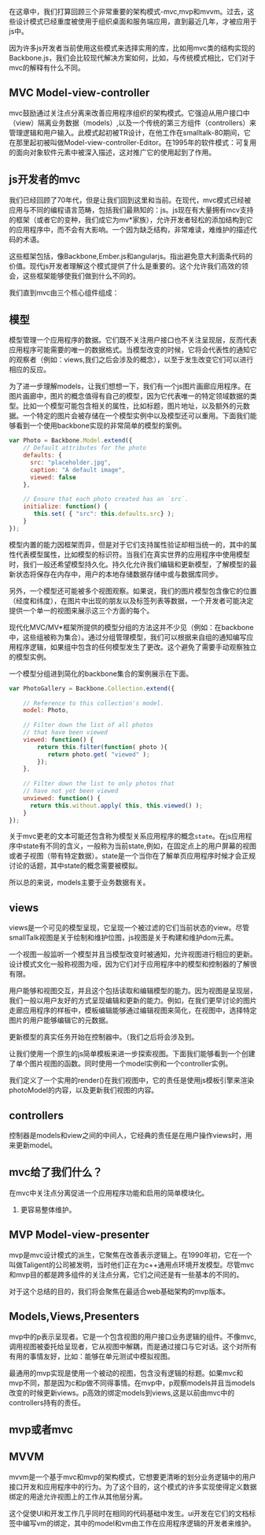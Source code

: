 在这章中，我们打算回顾三个非常重要的架构模式-mvc,mvp和mvvm。过去，这些设计模式已经重度被使用于组织桌面和服务端应用，直到最近几年，才被应用于js中。

因为许多js开发者当前使用这些模式来选择实用的库，比如用mvc类的结构实现的Backbone.js，我们会比较现代解决方案如何，比如，与传统模式相比，它们对于mvc的解释有什么不同。

## MVC Model-view-controller

mvc鼓励通过关注点分离来改善应用程序组织的架构模式。它强迫从用户接口中（view）隔离业务数据（models）,以及一个传统的第三方组件（controllers）来管理逻辑和用户输入。此模式起初被TR设计，在他工作在smalltalk-80期间，它在那里起初被叫做Model-view-controller-Editor。在1995年的软件模式：可复用的面向对象软件元素中被深入描述，这对推广它的使用起到了作用。

## js开发者的mvc

我们已经回顾了70年代，但是让我们回到这里和当前。在现代，mvc模式已经被应用与不同的编程语言范畴，包括我们最熟知的：js。js现在有大量拥有mcv支持的框架（或者它的变种，我们成它为mv*家族），允许开发者轻松的添加结构到它的应用程序中，而不会有大影响。一个因为缺乏结构，非常难读，难维护的描述代码的术语。

这些框架包括，像Backbone,Ember.js和angularjs。指出避免意大利面条代码的价值。现代js开发者理解这个模式提供了什么是重要的。这个允许我们高效的领会，这些框架能够使我们做到什么不同的。

我们直到mvc由三个核心组件组成：

## 模型

模型管理一个应用程序的数据。它们既不关注用户接口也不关注呈现层，反而代表应用程序可能需要的唯一的数据格式。当模型改变的时候，它将会代表性的通知它的观察者（例如：views,我们之后会涉及的概念），以至于发生改变它们可以进行相应的反应。

为了进一步理解models，让我们想想一下，我们有一个js图片画廊应用程序。在图片画廊中，图片的概念值得有自己的模型，因为它代表唯一的特定领域数据的类型。比如一个模型可能包含相关的属性，比如标题，图片地址，以及额外的元数据。一个特定的图片会被存储在一个模型实例中以及模型还可以重用。下面我们能够看到一个使用backbone实现的非常简单的模型的案例。

```js
var Photo = Backbone.Model.extend({
    // Default attributes for the photo
    defaults: {
      src: "placeholder.jpg",
      caption: "A default image",
      viewed: false
    },
 
    // Ensure that each photo created has an `src`.
    initialize: function() {
       this.set( { "src": this.defaults.src} );
    }
});
```

模型内置的能力因框架而异，但是对于它们支持属性验证却相当统一的，其中的属性代表模型属性，比如模型的标识符。当我们在真实世界的应用程序中使用模型时，我们一般还希望模型持久化。持久化允许我们编辑和更新模型，了解模型的最新状态将保存在内存中，用户的本地存储数据存储中或与数据库同步。

另外，一个模型还可能被多个视图观察。如果说，我们的图片模型包含像它的位置（经度和纬度），在图片中出现的朋友以及标签列表等数据，一个开发者可能决定提供一个单一的视图来展示这三个方面的每个。

现代化MVC/MV*框架所提供的模型分组的方法这并不少见（例如：在backbone中，这些组被称为集合）。通过分组管理模型，我们可以根据来自组的通知编写应用程序逻辑，如果组中包含的任何模型发生了更改。这个避免了需要手动观察独立的模型实例。

一个模型分组进到简化的backbone集合的案例展示在下面。

```js
var PhotoGallery = Backbone.Collection.extend({
 
    // Reference to this collection's model.
    model: Photo,
 
    // Filter down the list of all photos
    // that have been viewed
    viewed: function() {
        return this.filter(function( photo ){
           return photo.get( "viewed" );
        });
    },
 
    // Filter down the list to only photos that
    // have not yet been viewed
    unviewed: function() {
      return this.without.apply( this, this.viewed() );
    }
});
```

关于mvc更老的文本可能还包含称为模型关系应用程序的概念`state`。在js应用程序中state有不同的含义，一般称为当前state,例如，在固定点上的用户屏幕的视图或者子视图（带有特定数据）。state是一个当你在了解单页应用程序时候才会正规讨论的话题，其中state的概念需要被模拟。


所以总的来说，models主要于业务数据有关。

## views 

views是一个可见的模型呈现，它呈现一个被过滤的它们当前状态的view。尽管smallTalk视图是关于绘制和维护位图，js视图是关于构建和维护dom元素。

一个视图一般监听一个模型并且当模型改变时被通知，允许视图进行相应的更新。设计模式文化一般称视图为哑，因为它们对于应用程序中的模型和控制器的了解很有限。

用户能够和视图交互，并且这个包括读取和编辑模型的能力。因为视图是呈现层，我们一般以用户友好的方式呈现编辑和更新的能力。例如，在我们更早讨论的图片走廊应用程序的样板中，模板编辑能够通过编辑视图来简化，在视图中，选择特定图片的用户能够编辑它的元数据。

更新模型的真实任务开始在控制器中。（我们之后将会涉及到。

让我们使用一个原生的js简单模板来进一步探索视图。下面我们能够看到一个创建了单个图片视图的函数。同时使用一个model实例和一个controller实例。

我们定义了一个实用的render()在我们视图中，它的责任是使用js模板引擎来渲染photoModel的内容，以及更新我们视图的内容。

## controllers

控制器是models和view之间的中间人，它经典的责任是在用户操作views时，用来更新model。

## mvc给了我们什么？

在mvc中关注点分离促进一个应用程序功能和启用的简单模块化。

1. 更容易整体维护。


## MVP Model-view-presenter

mvp是mvc设计模式的派生，它聚焦在改善表示逻辑上。在1990年初，它在一个叫做Taligent的公司被发明，当时他们正在为c++通用点环境开发模型。尽管mvc和mvp目的都是跨多组件的关注点分离，它们之间还是有一些基本的不同的。

对于这个总结的目的，我们将会聚焦在最适合web基础架构的mvp版本。

## Models,Views,Presenters

mvp中的p表示呈现者。它是一个包含视图的用户接口业务逻辑的组件。不像mvc,调用视图被委托给呈现者，它从视图中解耦，而是通过接口与它对话。这个对所有有用的事情友好，比如：能够在单元测试中模拟视图。

最通用的mvp实现是使用一个被动的视图，包含没有逻辑的标题。如果mvc和mvp不同，那是因为c和p做不同得事情。在mvp中，p观察models并且当models改变的时候更新views。p高效的绑定models到views,这是以前由mvc中的controllers持有的责任。

## mvp或者mvc

## MVVM

mvvm是一个基于mvc和mvp的架构模式，它想要更清晰的划分业务逻辑中的用户接口开发和应用程序中的行为。为了这个目的，这个模式的许多实现使得定义数据绑定的用途允许视图上的工作从其他层分离。

这个促使UI和开发工作几乎同时在相同的代码基础中发生。ui开发在它们的文档标签中编写vm的绑定，其中的model和vm由工作在应用程序逻辑的开发者来维护。